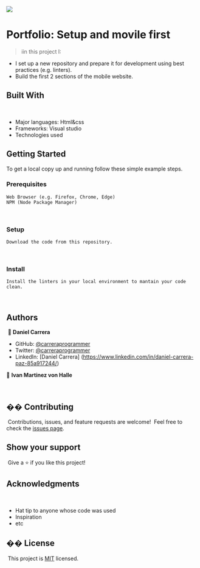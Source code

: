 ![](https://img.shields.io/badge/Microverse-blueviolet)
​
# Portfolio: Setup and movile first
  
> iin this project I:
- I set up a new repository and prepare it for development using best practices (e.g. linters).
- Build the first 2 sections of the mobile website.
​
​
## Built With
​
- Major languages: Html&css
- Frameworks: Visual studio
- Technologies used
​
## Getting Started
 To get a local copy up and running follow these simple example steps.
​
### Prerequisites
    Web Browser (e.g. Firefox, Chrome, Edge)
    NPM (Node Package Manager)
​
### Setup
    Download the code from this repository.
​
### Install
    Install the linters in your local environment to mantain your code clean.
    
​
## Authors
​
👤 **Daniel Carrera**
​
- GitHub: [@carreraprogrammer](https://github.com/carreraprogrammer)
- Twitter: [@carreraprogrammer](https://twitter.com/carreraprog)
- LinkedIn: [Daniel Carrera] (https://www.linkedin.com/in/daniel-carrera-paz-85a917244/)

👤 **Ivan Martinez von Halle**

​
​
## �� Contributing
​
Contributions, issues, and feature requests are welcome!
​
Feel free to check the [issues page](../../issues/).
​
## Show your support
​
Give a ⭐️ if you like this project!
​
## Acknowledgments
​
- Hat tip to anyone whose code was used
- Inspiration
- etc
​
## �� License
​
This project is [MIT](./MIT.md) licensed.
